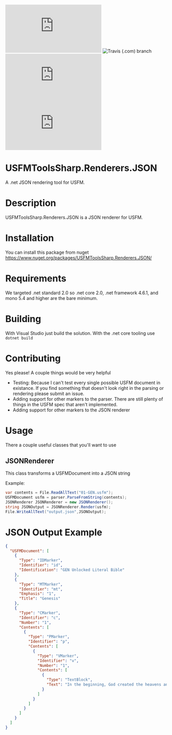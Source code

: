 ![GitHub](https://img.shields.io/github/license/WycliffeAssociates/USFMToolsSharp.Renderers.JSON?color=blue)
![Travis (.com) branch](https://img.shields.io/travis/com/WycliffeAssociates/USFMToolsSharp.Renderers.JSON/master)
![GitHub release](https://img.shields.io/github/release/WycliffeAssociates/USFMToolsSharp.Renderers.JSON)
![Nuget](https://img.shields.io/nuget/dt/USFMToolsSharp.Renderers.JSON?color=blue)

# USFMToolsSharp.Renderers.JSON
A .net JSON rendering tool for USFM.

# Description
USFMToolsSharp.Renderers.JSON is a JSON renderer for USFM. 

# Installation

You can install this package from nuget https://www.nuget.org/packages/USFMToolsSharp.Renderers.JSON/

# Requirements

We targeted .net standard 2.0 so .net core 2.0, .net framework 4.6.1, and mono 5.4 and
higher are the bare minimum.

# Building

With Visual Studio just build the solution. With the .net core tooling use `dotnet build`

# Contributing

Yes please! A couple things would be very helpful

- Testing: Because I can't test every single possible USFM document in existance. If you find something that doesn't look right in the parsing or rendering please submit an issue.
- Adding support for other markers to the parser. There are still plenty of things in the USFM spec that aren't implemented.
- Adding support for other markers to the JSON renderer

# Usage

There a couple useful classes that you'll want to use

## JSONRenderer

This class transforms a USFMDocument into a JSON string

Example:
```csharp
var contents = File.ReadAllText("01-GEN.usfm");
USFMDocument usfm = parser.ParseFromString(contents);
JSONRenderer JSONRenderer = new JSONRenderer();
string JSONOutput = JSONRenderer.Render(usfm);
File.WriteAllText("output.json",JSONOutput);
```

# JSON Output Example
```json
{
  "USFMDocument": [
    {
      "Type": "IDMarker",
      "Identifier": "id",
      "Identification": "GEN Unlocked Literal Bible"
    },
    {
      "Type": "MTMarker",
      "Identifier": "mt",
      "Emphasis": "1",
      "Title": "Genesis"
    },
    {
      "Type": "CMarker",
      "Identifier": "c",
      "Number": "1",
      "Contents": [
        {
          "Type": "PMarker",
          "Identifier": "p",
          "Contents": [
            {
              "Type": "VMarker",
              "Identifier": "v",
              "Number": "1",
              "Contents": [
                {
                  "Type": "TextBlock",
                  "Text": "In the beginning, God created the heavens and the earth."
                }
              ]
            }
          ]
        }
      ]
    }
  ]
}
```